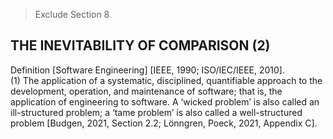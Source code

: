 > Exclude Section 8 

## THE INEVITABILITY OF COMPARISON (2)

Definition [Software Engineering] [IEEE, 1990; ISO/IEC/IEEE, 2010].  
(1) The application of a systematic, disciplined, quantifiable approach to the development, operation, and maintenance of software; that is, the application of engineering to software.
A ‘wicked problem’ is also called an ill-structured problem; a ‘tame problem’ is also called a well-structured problem [Budgen, 2021, Section 2.2; Lönngren, Poeck, 2021, Appendix C].